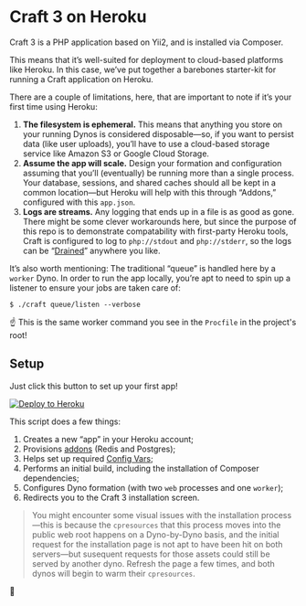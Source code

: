 # Craft 3 on Heroku

Craft 3 is a PHP application based on Yii2, and is installed via Composer.

This means that it’s well-suited for deployment to cloud-based platforms like Heroku. In this case, we’ve put together a barebones starter-kit for running a Craft application on Heroku.

There are a couple of limitations, here, that are important to note if it’s your first time using Heroku:

1. **The filesystem is ephemeral.** This means that anything you store on your running Dynos is considered disposable—so, if you want to persist data (like user uploads), you’ll have to use a cloud-based storage service like Amazon S3 or Google Cloud Storage.
2. **Assume the app will scale.** Design your formation and configuration assuming that you’ll (eventually) be running more than a single process. Your database, sessions, and shared caches should all be kept in a common location—but Heroku will help with this through “Addons,” configured with this `app.json`.
3. **Logs are streams.** Any logging that ends up in a file is as good as gone. There might be some clever workarounds here, but since the purpose of this repo is to demonstrate compatability with first-party Heroku tools, Craft is configured to log to `php://stdout` and `php://stderr`, so the logs can be “[Drained](https://devcenter.heroku.com/articles/log-drains)” anywhere you like.

It’s also worth mentioning: The traditional “queue” is handled here by a `worker` Dyno. In order to run the app locally, you’re apt to need to spin up a listener to ensure your jobs are taken care of:

```
$ ./craft queue/listen --verbose
```

:point_up: This is the same worker command you see in the `Procfile` in the project's root!

## Setup

Just click this button to set up your first app!

[![Deploy to Heroku](https://www.herokucdn.com/deploy/button.svg)](https://heroku.com/deploy?template=https://github.com/oof-bar/craft-heroku)

This script does a few things:

1. Creates a new “app” in your Heroku account;
2. Provisions [addons](https://devcenter.heroku.com/categories/add-ons) (Redis and Postgres);
3. Helps set up required [Config Vars](https://devcenter.heroku.com/articles/config-vars);
4. Performs an initial build, including the installation of Composer dependencies;
5. Configures Dyno formation (with two `web` processes and one `worker`);
6. Redirects you to the Craft 3 installation screen.

> You might encounter some visual issues with the installation process—this is because the `cpresources` that this process moves into the public web root happens on a Dyno-by-Dyno basis, and the initial request for the installation page is not apt to have been hit on both servers—but susequent requests for those assets could still be served by another dyno. Refresh the page a few times, and both dynos will begin to warm their `cpresources`.

:deciduous_tree:
